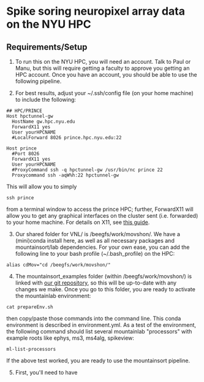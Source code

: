 # Spike soring neuropixel array data on the NYU HPC

## Requirements/Setup

1. To run this on the NYU HPC, you will need an account. Talk to Paul or Manu, but this will require getting a faculty to approve you getting an HPC account. Once you have an account, you should be able to use the following pipeline.

2. For best results, adjust your ~/.ssh/config file (on your home machine) to include the following:
~~~~
## HPC/PRINCE
Host hpctunnel-gw
  HostName gw.hpc.nyu.edu
  ForwardX11 yes
  User yourHPCNAME
  #LocalForward 8026 prince.hpc.nyu.edu:22 

Host prince
  #Port 8026
  ForwardX11 yes
  User yourHPCNAME
  #ProxyCommand ssh -q hpctunnel-gw /usr/bin/nc prince 22
  Proxycommand ssh -aqW%h:22 hpctunnel-gw
~~~~
This will allow you to simply 
~~~~
ssh prince
~~~~
from a terminal window to access the prince HPC; further, ForwardX11 will allow you to get any graphical interfaces on the cluster sent (i.e. forwarded) to your home machine. For details on X11, see [this guide](https://uisapp2.iu.edu/confluence-prd/pages/viewpage.action?pageId=280461906).

3. Our shared folder for VNL/ is /beegfs/work/movshon/. We have a (mini)conda install here, as well as all necessary packages and mountainsort/lab dependencies. For your own ease, you can add the following line to your bash profile (~/.bash_profile) on the HPC:
~~~~
alias cdMov="cd /beegfs/work/movshon/"
~~~~

4. The mountainsort_examples folder (within /beegfs/work/movshon/) is linked with [our git repository](https://github.com/VisualNeuroscienceLaboratory/mountainsort_examples), so this will be up-to-date with any changes we make. Once you go to this folder, you are ready to activate the mountainlab environment:
~~~~
cat prepareEnv.sh
~~~~
then copy/paste those commands into the command line. This conda environment is described in environment.yml.
As a test of the environment, the following command should list several mountainlab "processors" with example roots like ephys, ms3, ms4alg, spikeview:
~~~~
ml-list-processors
~~~~
If the above test worked, you are ready to use the mountainsort pipeline.

5. First, you'll need to have 